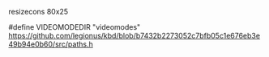
resizecons 80x25

#define VIDEOMODEDIR "videomodes"
https://github.com/legionus/kbd/blob/b7432b2273052c7bfb05c1e676eb3e49b94e0b60/src/paths.h
